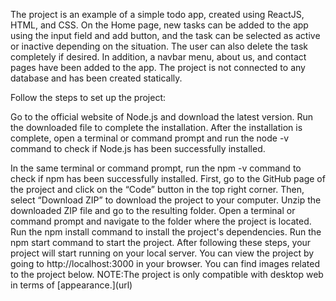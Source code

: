 The project is an example of a simple todo app, created using ReactJS, HTML, and CSS. On the Home page, new tasks can be added to the app using the input field and add button, and the task can be selected as active or inactive depending on the situation. The user can also delete the task completely if desired. In addition, a navbar menu, about us, and contact pages have been added to the app. The project is not connected to any database and has been created statically.

Follow the steps to set up the project:

Go to the official website of Node.js and download the latest version.
Run the downloaded file to complete the installation.
After the installation is complete, open a terminal or command prompt and run the node -v command to check if Node.js has been successfully installed.


In the same terminal or command prompt, run the npm -v command to check if npm has been successfully installed.
First, go to the GitHub page of the project and click on the “Code” button in the top right corner. Then, select “Download ZIP” to download the project to your computer.
Unzip the downloaded ZIP file and go to the resulting folder.
Open a terminal or command prompt and navigate to the folder where the project is located.
Run the npm install command to install the project's dependencies.
Run the npm start command to start the project.
After following these steps, your project will start running on your local server. You can view the project by going to http://localhost:3000 in your browser. You can find images related to the project below.
NOTE:The project is only compatible with desktop web in terms of [appearance.[](url)](url)

